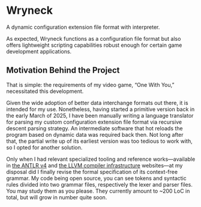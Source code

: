 # Wryneck

A dynamic configuration extension file format with interpreter.

As expected, Wryneck functions as a configuration file format but also offers lightweight scripting capabilities robust enough for certain game development applications.

## Motivation Behind the Project

That is simple: the requirements of my video game, “One With You,” necessitated this development.

Given the wide adoption of better data interchange formats out there, it is intended for my use. Nonetheless, having started a primitive version back in the early March of 2025, I have been manually writing a language translator for parsing my custom configuration extension file format via recursive descent parsing strategy. An intermediate software that hot reloads the program based on dynamic data was required back then. Not long after that, the partial write up of its earliest version was too tedious to work with, so I opted for another solution.

Only when I had relevant specialized tooling and reference works—available in [the ANTLR v4](https://www.antlr.org/) and [the LLVM compiler infrastructure](https://llvm.org/) websites—at my disposal did I finally revise the formal specification of its context-free grammar. My code being open source, you can see tokens and syntactic rules divided into two grammar files, respectively the lexer and parser files. You may study them as you please. They currently amount to ~200 LoC in total, but will grow in number quite soon.
